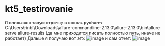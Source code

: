 # kt5_testirovanie
Я вписываю такую строчку в косоль pycharm C:\Users\rinbl\Downloads\allure-commandline-2.13.0\allure-2.13.0\bin\allure serve allure-results (да мне приходится писать полностью путь, иначе не работает)
Дальше я получаю вот это:
![image](https://github.com/VsevolodYatsuk/kt5_testirovanie/assets/130091517/49547a5d-147c-4726-9307-e57488bd28a8)
и сам отчет: ![image](https://github.com/VsevolodYatsuk/kt5_testirovanie/assets/130091517/2e08d6a4-c3ff-46b4-a428-698fc4ab6484)

